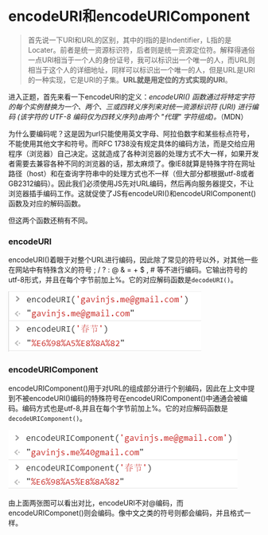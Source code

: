 # encodeURI和encodeURIComponent

> 首先说一下URI和URL的区别，其中的I指的是Indentifier，L指的是Locater。前者是统一资源标识符，后者则是统一资源定位符。解释得通俗一点URI相当于一个人的身份证号，我可以标识出一个唯一的人，而URL则相当于这个人的详细地址，同样可以标识出一个唯一的人，但是URL是URI的一种实现，它是URI的子集。**URL就是用定位的方式实现的URI**。

进入正题，首先来看一下encodeURI的定义：*encodeURI()  函数通过将特定字符的每个实例替换为一个、两个、三或四转义序列来对统一资源标识符 (URI) 进行编码 (该字符的 UTF-8 编码仅为四转义序列)由两个 "代理" 字符组成)。*（MDN）

为什么要编码呢？这是因为url只能使用英文字母、阿拉伯数字和某些标点符号，不能使用其他文字和符号。而RFC 1738没有规定具体的编码方法，而是交给应用程序（浏览器）自己决定。这就造成了各种浏览器的处理方式不大一样，如果开发者需要去兼容各种不同的浏览器的话，那太麻烦了。像IE8就算是特殊字符在网址路径（host）和在查询字符串中的处理方式也不一样（但大部分都根据utf-8或者GB2312编码）。因此我们必须使用JS先对URL编码，然后再向服务器提交，不让浏览器插手编码工作。这就促使了JS有encodeURI()和encodeURIComponent()函数及对应的解码函数。

但这两个函数还稍有不同。

### encodeURI

encodeURI()着眼于对整个URL进行编码，因此除了常见的符号以外，对其他一些在网站中有特殊含义的符号 ; / ? : @ & = + $ , # 等不进行编码。它输出符号的utf-8形式，并且在每个字节前加上%。它的对应解码函数是`decodeURI()`。

![](../images/30.png)

### encodeURIComponent

encodeURIComponent()用于对URL的组成部分进行个别编码，因此在上文中提到不被encodeURI()编码的特殊符号在encodeURIComponent()中通通会被编码。编码方式也是utf-8,并且在每个字节前加上%。它的对应解码函数是`decodeURIComponent()`。

![](../images/31.png)

由上面两张图可以看出对比，encodeURI不对@编码，而encodeURIComponet()则会编码。像中文之类的符号则都会编码，并且格式一样。






<Vssue :title="$title" />

